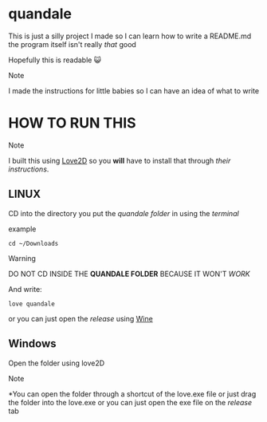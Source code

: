# quandale

This is just a silly project I made so I can learn how to write a README.md the program itself isn't really *that* good

Hopefully this is readable :smiley_cat: 

>[!NOTE]
>I made the instructions for little babies so I can have an idea of what to write

# HOW TO RUN THIS

>[!NOTE]
>I built this using [Love2D](https://www.love2d.org/) so you **will** have to install that through *their instructions*.

## LINUX

CD into the directory you put the *quandale folder* in using the *terminal*

example
```
cd ~/Downloads
```

>[!WARNING]
>DO NOT CD INSIDE THE **QUANDALE FOLDER** BECAUSE IT WON'T *WORK*

And write:
```
love quandale
```

or you can just open the *release* using [Wine](https://www.winehq.org/)

## Windows

Open the folder using love2D

>[!NOTE]
>*You can open the folder through a shortcut of the love.exe file or just drag the folder into the love.exe
>or you can just open the exe file on the *release* tab
